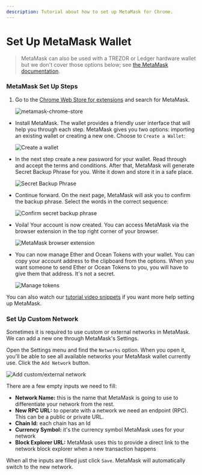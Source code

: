 ```yaml
---
description: Tutorial about how to set up MetaMask for Chrome.
---
```


# Set Up MetaMask Wallet

> MetaMask can also be used with a TREZOR or Ledger hardware wallet but we don't cover those options below; see [the MetaMask documentation](https://metamask.zendesk.com/hc/en-us/articles/360020394612-How-to-connect-a-Trezor-or-Ledger-Hardware-Wallet).

### MetaMask Set Up Steps

1.  Go to the [Chrome Web Store for extensions](https://chrome.google.com/webstore/category/extensions) and search for MetaMask.

    <img src="images/metamask-chrome-extension.png" alt="metamask-chrome-store" data-size="original">

*   Install MetaMask. The wallet provides a friendly user interface that will help you through each step. MetaMask gives you two options: importing an existing wallet or creating a new one. Choose to `Create a Wallet`:

    <img src="images/create-new-metamask-wallet.png" alt="Create a wallet" data-size="original">
*   In the next step create a new password for your wallet. Read through and accept the terms and conditions. After that, MetaMask will generate Secret Backup Phrase for you. Write it down and store it in a safe place.

    <img src="images/secret-backup-phrase.png" alt="Secret Backup Phrase" data-size="original">
*   Continue forward. On the next page, MetaMask will ask you to confirm the backup phrase. Select the words in the correct sequence:

    <img src="images/confirm-backup-phrase.png" alt="Confirm secret backup phrase" data-size="original">
*   Voila! Your account is now created. You can access MetaMask via the browser extension in the top right corner of your browser.

    <img src="images/metamask-browser-extension.png" alt="MetaMask browser extension" data-size="original">
*   You can now manage Ether and Ocean Tokens with your wallet. You can copy your account address to the clipboard from the options. When you want someone to send Ether or Ocean Tokens to you, you will have to give them that address. It's not a secret.

    <img src="images/manage-tokens.png" alt="Manage tokens" data-size="original">

You can also watch our [tutorial video snippets](https://www.youtube.com/playlist?list=PL\_dn0wVs9kWolBCbtHaFxsi408cumOeth) if you want more help setting up MetaMask.

### Set Up Custom Network

Sometimes it is required to use custom or external networks in MetaMask. We can add a new one through MetaMask's Settings.

Open the Settings menu and find the `Networks` option. When you open it, you'll be able to see all available networks your MetaMask wallet currently use. Click the `Add Network` button.

![Add custom/external network](images/metamask-add-network.png)

There are a few empty inputs we need to fill:

* **Network Name:** this is the name that MetaMask is going to use to differentiate your network from the rest.
* **New RPC URL:** to operate with a network we need an endpoint (RPC). This can be a public or private URL.
* **Chain Id:** each chain has an Id
* **Currency Symbol:** it's the currency symbol MetaMask uses for your network
* **Block Explorer URL:** MetaMask uses this to provide a direct link to the network block explorer when a new transaction happens

When all the inputs are filled just click `Save`. MetaMask will automatically switch to the new network.
